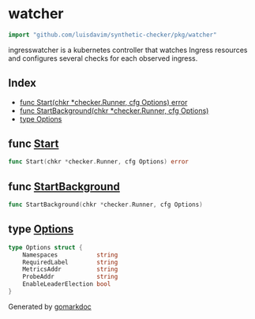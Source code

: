 <!-- Code generated by gomarkdoc. DO NOT EDIT -->

# watcher

```go
import "github.com/luisdavim/synthetic-checker/pkg/watcher"
```

ingresswatcher is a kubernetes controller that watches Ingress resources and configures several checks for each observed ingress.

## Index

- [func Start(chkr *checker.Runner, cfg Options) error](<#func-start>)
- [func StartBackground(chkr *checker.Runner, cfg Options)](<#func-startbackground>)
- [type Options](<#type-options>)


## func [Start](<https://github.com/luisdavim/synthetic-checker/blob/main/pkg/watcher/watcher.go#L57>)

```go
func Start(chkr *checker.Runner, cfg Options) error
```

## func [StartBackground](<https://github.com/luisdavim/synthetic-checker/blob/main/pkg/watcher/watcher.go#L48>)

```go
func StartBackground(chkr *checker.Runner, cfg Options)
```

## type [Options](<https://github.com/luisdavim/synthetic-checker/blob/main/pkg/watcher/watcher.go#L34-L40>)

```go
type Options struct {
    Namespaces           string
    RequiredLabel        string
    MetricsAddr          string
    ProbeAddr            string
    EnableLeaderElection bool
}
```



Generated by [gomarkdoc](<https://github.com/princjef/gomarkdoc>)
